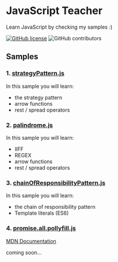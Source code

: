# JavaScript Teacher

Learn JavaScript by checking my samples :)

[![GitHub license](https://img.shields.io/badge/license-MIT-blue.svg)](https://github.com/rogeroliveira84/javascript-teacher/blob/master/LICENSE) ![GitHub contributors](https://img.shields.io/github/contributors/rogeroliveira84/javascript-teacher.svg?color=orange)

## Samples

### 1. [strategyPattern.js](https://github.com/rogeroliveira84/javascript-teacher/blob/master/strategyPattern.js)

In this sample you will learn:

- the strategy pattern
- arrow functions
- rest / spread operators

### 2. [palindrome.js](https://github.com/rogeroliveira84/javascript-teacher/blob/master/palindrome.js)

In this sample you will learn:

- IIFF
- REGEX
- arrow functions
- rest / spread operators

### 3. [chainOfResponsibilityPattern.js](https://github.com/rogeroliveira84/javascript-teacher/blob/master/chainOfResponsibilityPattern.js)

In this sample you will learn:

- the chain of responsibility pattern
- Template literals (ES6)

### 4. [promise.all.pollyfill.js](https://github.com/rogeroliveira84/javascript-teacher/blob/master/promise.all.polyfill.js)
[MDN Documentation](https://developer.mozilla.org/en-US/docs/Web/JavaScript/Reference/Global_Objects/Promise/all)

coming soon...

